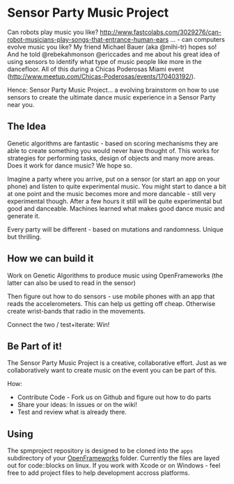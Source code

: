 # Sensor Party Music Project 

Can robots play music you like? http://www.fastcolabs.com/3029276/can-robot-musicians-play-songs-that-entrance-human-ears … - can computers evolve music you like? My friend Michael Bauer (aka @mihi-tr) hopes so! And he told @rebekahmonson @ericcades and me about his great idea of using sensors to identify what type of music people like more in the dancefloor. All of this during a Chicas Poderosas Miami event (http://www.meetup.com/Chicas-Poderosas/events/170403192/). 

Hence: Sensor Party Music Project... a evolving brainstorm on how to use sensors to create the ultimate dance music experience in a Sensor Party near you. 

## The Idea

Genetic algorithms are fantastic - based on scoring mechanisms they are
able to create something you would never have thought of. This works for
strategies for performing tasks, design of objects and many more areas.
Does it work for dance music? We hope so.

Imagine a party where you arrive, put on a sensor (or start an app on your
phone) and listen to quite experimental music. You might start to dance a
bit at one point and the music becomes more and more dancable - still very
experimental though. After a few hours it still will be quite experimental
but good and danceable. Machines learned what makes good dance music and
generate it. 

Every party will be different - based on mutations and randomness. Unique
but thrilling.

## How we can build it

Work on Genetic Algorithms to produce music using OpenFrameworks (the latter can also be used to read in the
sensor)

Then figure out how to do sensors - use mobile phones with an app that
reads the accelerometers. This can help us getting off cheap. Otherwise
create wrist-bands that radio in the movements. 

Connect the two / test+iterate: Win!

## Be Part of it!

The Sensor Party Music Project is a creative, collaborative effort. Just as
we collaboratively want to create music on the event you can be part of
this.

How:

* Contribute Code - Fork us on Github and figure out how to do parts
* Share your ideas: In issues or on the wiki!
* Test and review what is already there.

## Using

The spmproject repository is designed to be cloned into the ```apps```
subdirectory of your [OpenFrameworks](http://openframeworks.cc) folder.
Currently the files are layed out for code::blocks on linux. If you work
with Xcode or on Windows - feel free to add project files to help
development accross platforms.
